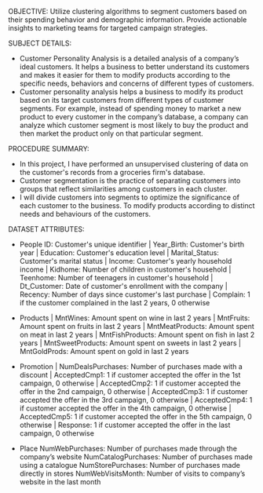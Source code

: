 OBJECTIVE: Utilize clustering algorithms to segment customers based on their spending behavior and demographic information. Provide actionable insights to marketing teams for targeted campaign strategies.

SUBJECT DETAILS: 
- Customer Personality Analysis is a detailed analysis of a company’s ideal customers. It helps a business to better understand its customers and makes it easier for them to modify products according to the specific needs, behaviors and concerns of different types of customers.
- Customer personality analysis helps a business to modify its product based on its target customers from different types of customer segments. For example, instead of spending money to market a new product to every customer in the company’s database, a company can analyze which customer segment is most likely to buy the product and then market the product only on that particular segment.

PROCEDURE SUMMARY:
- In this project, I have performed an unsupervised clustering of data on the customer's records from a groceries firm's database.
- Customer segmentation is the practice of separating customers into groups that reflect similarities among customers in each cluster.
- I will divide customers into segments to optimize the significance of each customer to the business. To modify products according to distinct needs and behaviours of the customers.

DATASET ATTRIBUTES:

- People
ID: Customer's unique identifier
| Year_Birth: Customer's birth year
| Education: Customer's education level
| Marital_Status: Customer's marital status
| Income: Customer's yearly household income
| Kidhome: Number of children in customer's household
| Teenhome: Number of teenagers in customer's household
| Dt_Customer: Date of customer's enrollment with the company
| Recency: Number of days since customer's last purchase
| Complain: 1 if the customer complained in the last 2 years, 0 otherwise

- Products
| MntWines: Amount spent on wine in last 2 years
| MntFruits: Amount spent on fruits in last 2 years
| MntMeatProducts: Amount spent on meat in last 2 years
| MntFishProducts: Amount spent on fish in last 2 years
| MntSweetProducts: Amount spent on sweets in last 2 years
| MntGoldProds: Amount spent on gold in last 2 years

- Promotion
| NumDealsPurchases: Number of purchases made with a discount
| AcceptedCmp1: 1 if customer accepted the offer in the 1st campaign, 0 otherwise
| AcceptedCmp2: 1 if customer accepted the offer in the 2nd campaign, 0 otherwise
| AcceptedCmp3: 1 if customer accepted the offer in the 3rd campaign, 0 otherwise
| AcceptedCmp4: 1 if customer accepted the offer in the 4th campaign, 0 otherwise
| AcceptedCmp5: 1 if customer accepted the offer in the 5th campaign, 0 otherwise
| Response: 1 if customer accepted the offer in the last campaign, 0 otherwise

- Place
NumWebPurchases: Number of purchases made through the company’s website
NumCatalogPurchases: Number of purchases made using a catalogue
NumStorePurchases: Number of purchases made directly in stores
NumWebVisitsMonth: Number of visits to company’s website in the last month

